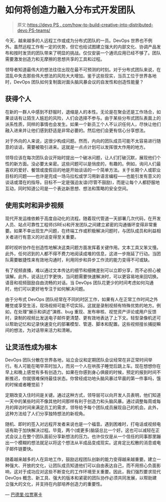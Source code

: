 # 如何将创造力融入分布式开发团队

> 原文:[https://devo PS . com/how-to-build-creative-into-distributed-devo PS-teams/](https://devops.com/how-to-build-creativity-into-distributed-devops-teams/)

今天，越来越多的人远程工作或成为分布式团队的一员。DevOps 世界也不例外。虽然远程工作有一定的优势，但它也给试图建立强大的内部文化、协调产品发布和按时发货的团队带来了明显的挑战。仅仅安装一个通讯应用已经不够了。团队需要激发创造力和无摩擦的思想共享的工具和过程。

领导者知道最伟大的想法往往出现在最不可预测的时刻。对于分布式团队来说，在混乱中失去那些伟大想法的风险大大增加。鉴于这些现实，当员工位于世界各地时，DevOps 团队如何复制面对面头脑风暴会议的自发性和创造性能量？

## **获得个人**

在新的一群人中感到不舒服时，退缩是人的本性。无论是在聚会还是工作场合，如果谈话有让陌生人尴尬的风险，人们会选择不参与。由于某些分布式团队表面上的派系性质，同样的事情也会发生。如果一个新员工个人不认识任何人，尽快让他们融入进来并让他们感到舒适是非常必要的。然后他们会更有信心分享想法。

对于外向的人来说，这很少构成问题。然而，内向的团队成员可能不太容易进行随意的谈话，需要被吸引进来。这就是一点点计划可以发挥很大作用的地方。

领导应该在每次团队会议开始时提出一个破冰问题，让人们打破沉默，展现他们个性的新方面。没必要太亲密。这些问题可以是俏皮的，有趣的。例如，询问人们最喜欢的爱好、餐馆或度假目的地是开始谈话的一个简单方法。关于长期个人或职业目标的问题——也许是完成一场马拉松或学习用新语言编程——也能引发有意义的谈话或潜在的指导。目标不一定是强迫友谊(尽管不鼓励)，而是让每个人都舒服地互动，同时知道公司是一个表达新思想、想法和策略的安全空间。

## **使用实时和异步视频**

现代开发运维依赖于高度自动化的流程。随着现代管道一天部署几次代码，在开发人员、站点可靠性工程师(SREs)和开发团队之间建立紧密的沟通循环变得非常重要。如果不幸出现生产问题，在终端工作或积极解决问题时，与团队成员和利益相关者进行有意义的对话变得至关重要。

即时视听协作在创造性地解决这类问题方面发挥着关键作用。文本工具又笨又慢。此外，任何迟到的人都不得不费力地阅读成堆的信息，这进一步拖延了行动。当团队需要敏捷性来有效地沟通时，利用同步和异步工作流的能力变得不可或缺。

有了视频直播，难以通过文本传达的细节和细微差别可以立即分享，而不必担心被误解。此外，说话比打字更快，当问题需要快速解决时，可以更容易地来回切换。语音和视频鼓励自由流畅的对话。当 DevOps 团队花更少的时间考虑如何沟通时，他们可以更好地专注于如何解决问题。

由于分布式 DevOps 团队经常在不同的时区工作，如果有人在正常工作时间之外睡觉或享受生活，现场视频可能不切实际。这就是录制视频有特殊优势的地方。例如，在处理“展示和讲述”演练、bug 重现、发布审核、视觉资产评论或用户反馈时，录制的视频比发送电子邮件更清楚、更有效地表达了上下文。轻型录像机还可以帮助记忆和记录快速变化的部署模型、管道、脚本和配置。这些视频擅长捕捉瞬间的想法，为对话带来活力和清晰。

## **让灵活性成为根本**

DevOps 团队分散在世界各地，站立会议和定期团队会议经常在非正常时间举行。有人可能在喝早茶时加入，而另一个人在哄孩子睡觉后跳上车。现在想想你在早上和晚上感觉有多有创造力。如果在你感到身心俱疲的时候，预定的报到时间不断推迟，你就很难保持最佳状态。你曾经成功地头脑风暴过早晨的第一件事吗，饿的时候或者睡觉前？

定期改变入住时间是关键。通过这种方式，领导层可以向开发人员表明，他们知道一天中的某些时间不像其他时间那样有利于创造力和头脑风暴。通过调整每周或每月的拜访时间来满足员工的需求，领导给予每个团队成员展现自己的机会。此外，这种方法给了人们分享独特想法的新视角。

随机、即时的签入对远程开发者来说也是一个福音。遇到困难时，打电话或视频电话有助于加快解决过程。毕竟，两个(或更多)脑袋总比一个好。这也可以减轻在正式会议上在整个团队面前分享新想法的压力。也许仅仅是从一个信任的同事那里蹦出一个模糊的想法就足以将这个想法从半成品变成现实。这肯定比松散的消息或电子邮件链要快。

随着越来越多的人在异地工作，鼓励远程团队创新的能力变得越来越重要。建立一种强大、开放的文化，让团队成员知道他们可以自由表达自己，而不用担心负面影响，这对于成功应对这些不断变化的工作环境至关重要。因此，我们强烈要求现代 DevOps 概念、新工具、强大的版本和紧密的团队协作必须共同发展，以帮助建立强大的文化，并支持在内部培养创造力的重要性。

— [巴德里·拉贾塞卡](https://devops.com/author/badri-rajasekar/)